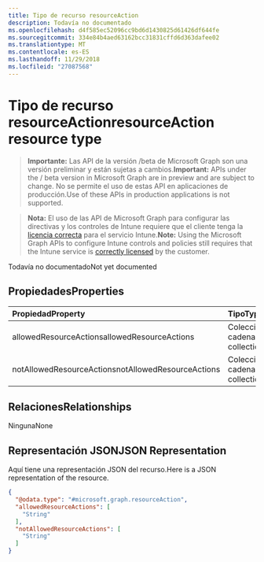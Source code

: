 ```yaml
---
title: Tipo de recurso resourceAction
description: Todavía no documentado
ms.openlocfilehash: d4f585ec52096cc9bd6d1430825d61426df644fe
ms.sourcegitcommit: 334e84b4aed63162bcc31831cffd6d363dafee02
ms.translationtype: MT
ms.contentlocale: es-ES
ms.lasthandoff: 11/29/2018
ms.locfileid: "27087568"
---
```

# <a name="resourceaction-resource-type"></a><span data-ttu-id="2a2b5-103">Tipo de recurso resourceAction</span><span class="sxs-lookup"><span data-stu-id="2a2b5-103">resourceAction resource type</span></span>

> <span data-ttu-id="2a2b5-104">**Importante:** Las API de la versión /beta de Microsoft Graph son una versión preliminar y están sujetas a cambios.</span><span class="sxs-lookup"><span data-stu-id="2a2b5-104">**Important:** APIs under the / beta version in Microsoft Graph are in preview and are subject to change.</span></span> <span data-ttu-id="2a2b5-105">No se permite el uso de estas API en aplicaciones de producción.</span><span class="sxs-lookup"><span data-stu-id="2a2b5-105">Use of these APIs in production applications is not supported.</span></span>

> <span data-ttu-id="2a2b5-106">**Nota:** El uso de las API de Microsoft Graph para configurar las directivas y los controles de Intune requiere que el cliente tenga la [licencia correcta](https://go.microsoft.com/fwlink/?linkid=839381) para el servicio Intune.</span><span class="sxs-lookup"><span data-stu-id="2a2b5-106">**Note:** Using the Microsoft Graph APIs to configure Intune controls and policies still requires that the Intune service is [correctly licensed](https://go.microsoft.com/fwlink/?linkid=839381) by the customer.</span></span>

<span data-ttu-id="2a2b5-107">Todavía no documentado</span><span class="sxs-lookup"><span data-stu-id="2a2b5-107">Not yet documented</span></span>
## <a name="properties"></a><span data-ttu-id="2a2b5-108">Propiedades</span><span class="sxs-lookup"><span data-stu-id="2a2b5-108">Properties</span></span>
|<span data-ttu-id="2a2b5-109">Propiedad</span><span class="sxs-lookup"><span data-stu-id="2a2b5-109">Property</span></span>|<span data-ttu-id="2a2b5-110">Tipo</span><span class="sxs-lookup"><span data-stu-id="2a2b5-110">Type</span></span>|<span data-ttu-id="2a2b5-111">Descripción</span><span class="sxs-lookup"><span data-stu-id="2a2b5-111">Description</span></span>|
|:---|:---|:---|
|<span data-ttu-id="2a2b5-112">allowedResourceActions</span><span class="sxs-lookup"><span data-stu-id="2a2b5-112">allowedResourceActions</span></span>|<span data-ttu-id="2a2b5-113">Colección de cadenas</span><span class="sxs-lookup"><span data-stu-id="2a2b5-113">String collection</span></span>|<span data-ttu-id="2a2b5-114">Acciones permitidas</span><span class="sxs-lookup"><span data-stu-id="2a2b5-114">Allowed Actions</span></span>|
|<span data-ttu-id="2a2b5-115">notAllowedResourceActions</span><span class="sxs-lookup"><span data-stu-id="2a2b5-115">notAllowedResourceActions</span></span>|<span data-ttu-id="2a2b5-116">Colección de cadenas</span><span class="sxs-lookup"><span data-stu-id="2a2b5-116">String collection</span></span>|<span data-ttu-id="2a2b5-117">Acciones no permitidas</span><span class="sxs-lookup"><span data-stu-id="2a2b5-117">Not Allowed Actions</span></span>|

## <a name="relationships"></a><span data-ttu-id="2a2b5-118">Relaciones</span><span class="sxs-lookup"><span data-stu-id="2a2b5-118">Relationships</span></span>
<span data-ttu-id="2a2b5-119">Ninguna</span><span class="sxs-lookup"><span data-stu-id="2a2b5-119">None</span></span>
## <a name="json-representation"></a><span data-ttu-id="2a2b5-120">Representación JSON</span><span class="sxs-lookup"><span data-stu-id="2a2b5-120">JSON Representation</span></span>
<span data-ttu-id="2a2b5-121">Aquí tiene una representación JSON del recurso.</span><span class="sxs-lookup"><span data-stu-id="2a2b5-121">Here is a JSON representation of the resource.</span></span>
<!-- {
  "blockType": "resource",
  "@odata.type": "microsoft.graph.resourceAction"
}
-->
``` json
{
  "@odata.type": "#microsoft.graph.resourceAction",
  "allowedResourceActions": [
    "String"
  ],
  "notAllowedResourceActions": [
    "String"
  ]
}
```





